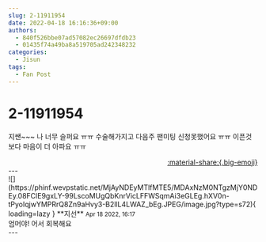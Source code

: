 ```yaml
---
slug: 2-11911954
date: 2022-04-18 16:16:36+09:00
authors:
  - 840f526bbe07ad57082ec26697dfdb23
  - 01435f74a49ba8a519705ad242348232
categories:
  - Jisun
tags:
  - Fan Post
---
```


# 2-11911954

<div class="post-container" markdown="1">
<div class="content-container md-sidebar__scrollwrap" markdown="1">

지쌘~~~ 나 너무 슬퍼요 ㅠㅠ  수술해가지고 다음주 팬미팅 신청못했어요 ㅠㅠ 이픈것보다 마음이 더 아파요 ㅠㅠ<br>

</div>
</div>

<div style="text-align: right;" markdown="1">
<a href="https://weverse.io/fromis9/fanpost/2-11911954" style="text-align: right;">:material-share:{.big-emoji}</a>
</div>
---

<div class="comments-container md-sidebar__scrollwrap" markdown="1">
<div class="comment" markdown="1">
<div class='id-container' markdown="1">
![](https://phinf.wevpstatic.net/MjAyNDEyMTlfMTE5/MDAxNzM0NTgzMjY0NDEy.08FClE9gxLY-99LscoMUgQbKnrVicLFFWSqmAi3eGLEg.hXV0n-tPyoIqjwYMPRrQ8Zn9aHvy3-B2llL4LWAZ_bEg.JPEG/image.jpg?type=s72){ loading=lazy }
**<span class="artist">지선</span>** <small>Apr 18 2022, 16:17</small><br>
</div>
<div class='comment-body' markdown="1">
엄머야! 어서 회복해요
</div>
</div>
</div>
---
